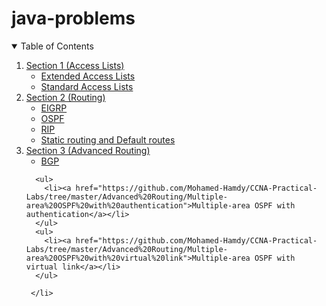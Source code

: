 # java-problems
<!-- TABLE OF CONTENTS -->
<details open="open">
  <summary>Table of Contents</summary>
  <ol>
    <li>
      <a href="#Access Lists">Section 1 (Access Lists)</a>
      <ul>
        <li><a href="https://github.com/Mohamed-Hamdy/CCNA-Practical-Labs/tree/master/Access%20Lists/Extended%20Access%20Lists">Extended Access Lists</a></li>
      </ul>
      <ul>
        <li><a href="https://github.com/Mohamed-Hamdy/CCNA-Practical-Labs/tree/master/Access%20Lists/Standard%20Access%20Lists">Standard Access Lists</a></li>
      </ul>
    </li>
    <li>
        <a href="#Access Lists">Section 2 (Routing)</a>
      <ul>
        <li><a href="https://github.com/Mohamed-Hamdy/CCNA-Practical-Labs/tree/master/Routing/EIGRP">EIGRP</a></li>
      </ul>
      <ul>
        <li><a href="https://github.com/Mohamed-Hamdy/CCNA-Practical-Labs/tree/master/Routing/OSPF">OSPF</a></li>
      </ul>
      <ul>
        <li><a href="https://github.com/Mohamed-Hamdy/CCNA-Practical-Labs/tree/master/Routing/RIP">RIP</a></li>
      </ul>
      <ul>
        <li><a href="https://github.com/Mohamed-Hamdy/CCNA-Practical-Labs/tree/master/Routing/Static%20routing%20and%20Default%20routes">Static routing and Default routes</a>
          </li>
      </ul>
    </li>
    <li>
     <a href="#Access Lists">Section 3 (Advanced Routing)</a>
      <ul>
        <li><a href="https://github.com/Mohamed-Hamdy/CCNA-Practical-Labs/tree/master/Advanced%20Routing/BGP">BGP</a></li>
      </ul>
      
      <ul>
        <li><a href="https://github.com/Mohamed-Hamdy/CCNA-Practical-Labs/tree/master/Advanced%20Routing/Multiple-area%20OSPF%20with%20authentication">Multiple-area OSPF with                          authentication</a></li>
      </ul>
      <ul>
        <li><a href="https://github.com/Mohamed-Hamdy/CCNA-Practical-Labs/tree/master/Advanced%20Routing/Multiple-area%20OSPF%20with%20virtual%20link">Multiple-area OSPF with                    virtual link</a></li>
      </ul>

     </li>
  </ol>
  
</details>
